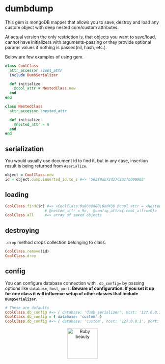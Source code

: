 # dumbdump

This gem is mongoDB mapper that allows you to save, destroy and load any custom object with deep nested core/custom attributes.

At actual version the only restriction is, that objects you want to save/load, cannot have initializers with arguments-passing or they provide optional params values if nothing is passed(nil, hash, etc.).

Below are few examples of using gem.

```ruby
class CoolClass
  attr_accessor :cool_attr
  include DumbSerializer

  def initialize
    @cool_attr = NestedClass.new
  end
end

class NestedClass
  attr_accessor :nested_attr

  def initialize
    @nested_attr = 9
  end
end
```

## serialization
You would usually use document id to find it, but in any case, insertion result is being returned from `#serialize`.

```ruby
object = CoolClass.new
id = object.dump.inserted_id.to_s #=> '562f8ab72d27c231fb000003'
```
## loading

```ruby
CoolClass.find(id) #=> <CoolClass:0x000000016ad438 @cool_attr = <NestedClass:0x000000016ad439
                  # @nested_attr = 9>,  @config_attr={:cool_attr=>0}>
CoolClass.all     #=> array of saved objects
```

## destroying
`.drop` method drops collection belonging to class.
```ruby
CoolClass.remove(id)
CoolClass.drop
```
## config
You can configure database connection with `.db_config=` by passing options like `database`, `host`, `port`.
**Beware of configuration. If you set it up for one class it will influence setup of other classes that include `DumpSerializer`**.
```ruby
# These are defaults
CoolClass.db_config #=> { database: 'dumb_serializer', host: '127.0.0.1', port: '27017'}
CoolClass.db_config = { database: 'custom' }
CoolClass.db_config #=> { database: 'custom', host: '127.0.0.1', port: '27017'}              
```





<p align='center' >
 <img src="http://ruby.zigzo.com/wp-content/uploads/sites/2/2013/01/spike_and_rarity__s_heart_shaped_fire_ruby_by_edwardten.png" alt="Ruby beauty" height="100" width="100">
</p>
